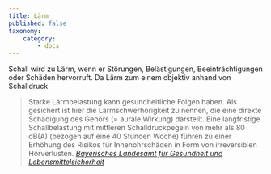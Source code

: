 ```yaml
---
title: Lärm
published: false
taxonomy:
    category:
        - docs
---
```


Schall wird zu Lärm, wenn er Störungen, Belästigungen, Beeinträchtigungen oder Schäden hervorruft.
Da Lärm zum einem objektiv anhand von Schalldruck

> Starke Lärmbelastung kann gesundheitliche Folgen haben. Als gesichert ist hier die Lärmschwerhörigkeit zu nennen, die eine direkte Schädigung des Gehörs (= aurale Wirkung) darstellt. Eine langfristige Schallbelastung mit mittleren Schalldruckpegeln von mehr als 80 dB(A) (bezogen auf eine 40 Stunden Woche) führen zu einer Erhöhung des Risikos für Innenohrschäden in Form von irreversiblen Hörverlusten. <cite>[Bayerisches Landesamt für Gesundheit und Lebensmittelsicherheit](https://www.lgl.bayern.de/gesundheit/arbeitsplatz_umwelt/physikalische_umweltfaktoren/laerm_grundlagen.htm)</cite>
